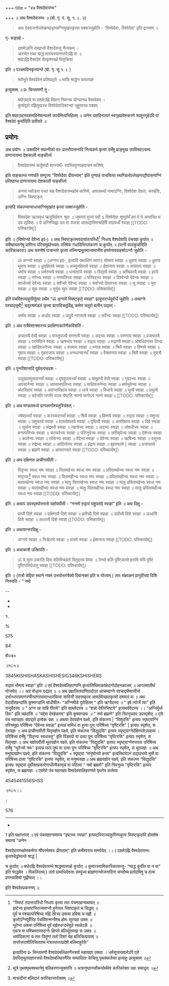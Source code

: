 +++
title = "४७ वैश्वदेवारम्भः"

+++
॥ अथ वैश्वदेवारम्भः ॥ (बो. गृ. प. सू. १. ८. २) 

> अथ देवयजनोल्लेखनप्रभृत्याग्निमुखात्कृत्वा पक्वाज्जुहोति - 'विश्वेदेवाः, विश्वेदेवा' इति द्वाभ्याम् ॥ 

गृ॰ सङ्ग्रहे -

> दशमेऽहनि सम्प्राप्तो वैश्वदेवन्तु नैत्यकम् ।  
आरभेत तथा श्राद्धं मत्स्यस्यानन्तरेऽह्नि वा ॥  
षष्ठेऽह्नि वैश्वदेवं चेत्कृष्णपक्षे पितृक्रिया

इति ॥ पञ्चमदिनकृत्यान्ते (बो. गृ. सू १. ८ ) 

> श्वोभूते वैश्वदेवेन प्रतिपद्यते ॥ मासि श्राद्धेन चापरपक्षे

इत्युक्तम् ॥ प्र॰ चिन्तामणौ तु - 

> षष्ठेऽष्टमे वा दशमेऽह्नि विप्रान् निमन्त्र्य योग्यानथ वैश्वदेवम् ।  
कुर्याद्वरो वह्निमुखञ्च विश्वेदेवादिकाभ्यां जुहुयाच्च पक्वम्

इति षष्ठाऽष्टमदशमदिनेष्वन्यतमे कार्यमित्यभिहितम् ॥ अनेन दशदिनात्परं 
स्वगृहप्रवेशकरणे श्वशुरगृहेऽपि वा वैश्वदेवं कुर्यादिति प्रतीयते ॥

## प्रयोगः

अथ प्रयोगः ॥ उक्तदिने सपत्नीको वरः प्रातरौपासनादि नित्यकर्म कृत्वा दर्भेषु प्राङ्मुख उपविश्वाऽचम्य प्राणानायम्य देशकालौ सङ्कीर्त्य 

> वैश्वदेवारम्भं कर्तुमादौ शान्त्यर्थं॰ स्वस्तिपुण्याहवाचनं करिष्ये, 

इति सङ्कल्प्य गणपतिं सम्पूज्य "विश्वेदेवाः प्रीयन्ताम्" इति पुण्याहं वाचयित्वा स्थण्डिलोल्लेखनाद्यौपासनाग्निं प्रतिष्ठाप्य प्राणानायम्य देशकालौ सङ्कीर्त्य 

> अनया नवोडया वध्वा सह वैश्वदेवारम्भहोमं करिष्ये, आवसथ्यो नामाऽग्निः, विश्वेदेवा देवता, चरुर्हविः, अग्निः स्विष्टकृत्

इत्यादि संकल्प्यान्वाधायाग्निमुखांतं कृत्वा पक्वाज्जुहोति -

> विश्वदेवा ऋतावृध ऋतुभिर्हवनः श्रुतः ॥ जुषन्तां युज्यं पयों ३ विश्वेदेवाः शृणुतेमँ हवं मे ये अन्तरिक्ष य उप द्यविष्ठ ॥ ये अग्निजिह्वा उत वा यजत्रा आसद्यास्मिन्बहिर्षि मादयध्वँ स्वाहा
[[TODO: परिष्कार्यम्]]

इति ॥ (विश्वेभ्यो देवेभ्य इदं॰) ॥ अथ स्विष्टकृतमवदायांतःपरिधौ[^१] निधाय वैश्वदेवादि पंचयज्ञं कुर्यात् ॥ सर्वेष्वायतनेषु पाणिना परिसमूह्योभयतः परिषेकं गंधादिभिरलंकरणं च कुर्यात् ॥ (पत्नी वालंकुर्यादिति कारिकाकाराः) अथ चरुशेषं पात्रान्तरे कृत्वा तस्मिन्प्रभूतमाज्यमानीय हस्तेनावग्राहशोऽग्नौ जुहोति - 

[^१]: 

    "स्विष्टं तदन्तःपरिधौ निधाय कृत्वा ततः पंचमखान्यथावत् ॥  
    इष्टेभ्य इत्यष्टभिराज्यमग्नौ हुनेत्ततः स्विष्टकृतं च सिद्धम् ॥  
    पूर्वं च पश्चात्परिषिच्य वह्निं देवेभ्य उक्त्वा हविषा च वह्नौ ॥  
    कृतोऽग्निपूर्वैरिह पंचविंशन्मन्त्रैश्च होमः सुरयज्ञ उक्तः ॥  
    भूतेभ्य उक्त्वा परिषिच्य पूर्वं वह्नेरुदग्दर्भयुते स्थळेऽन्नैः ॥  
    एकत्र वा पश्चिमतस्तदग्नेः क्षिप्तो बलिर्भूतमखः स उक्तः ॥  
    धर्मादिकानां च ततः पितॄणां ततो दिशां चेह बलिक्रियायाम् ॥  
    सप्तोत्तराशीतिसिताश्च मंत्रास्तत्तत्प्रदेशे बलिमाहुरेतैः” 
    
    इत्यादिना प्र॰ चिन्तामणौ वैश्वदेवबलिहरणैस्त्रयो महायज्ञा उक्ताः । धर्मसूत्राख्यानेऽपि एते देवपितृभूतयज्ञास्त्रयो वैश्वदेवबलिहरणैरेव सम्पादिताः केचित्तु पृथक्कर्तव्या इत्याहुः इत्युक्तम् ॥

> ॐ अग्नये स्वाहा ॥ (अग्नय इदं॰, इत्यादि यथालिंगं त्यागः) सोमाय स्वाहा ॥ धुवाय स्वाहा ॥ ध्रुवाय भूमाय स्वाहा ॥ ध्रुवक्षितये स्वाहा ॥ अच्युतक्षितये स्वाहा ॥ ईशानाय स्वाहा ॥ जयंताय स्वाहा ॥ धर्माय स्वाहा ॥ धर्मरुचये स्वाहा ॥ धन्वंतरये स्वाहा ॥ विद्यायै स्वाहा ॥ अम्बिकायै स्वाहा ॥ हरये स्वाहा ॥ गणेभ्यः स्वाहा ॥ गणपतिभ्यः स्वाहा ॥ परिषद्भ्यः स्वाहा ॥ विश्वेभ्यो देवेभ्यः स्वाहा ॥ साध्येभ्यो देवेभ्यः स्वाहा ॥ सर्वेभ्यो देवेभ्यः स्वाहा ॥ सर्वाभ्यो देवताभ्यः स्वाहा ॥ भूः स्वाहा ॥ भुवः स्वाहा ॥ सुवः स्वाहा ॥ भूर्भुवः सुवः स्वाहा
[[TODO: परिष्कार्यम्]]

इति पंचविंशत्याहुतीर्तुत्वा तथैव “ॐ अ॒ग्नये॑ स्विष्ट॒कृते॒ स्वाहा॑” इत्युत्तरार्धपूर्वार्धे जुहोति ॥ अथाग्नेः पश्चाद्भूमौ[^१_१] चतुरश्रमंडलं कृत्वा प्रागादिचतुर्दिक्षु क्रमेण चतुरो बलीन् दद्यात् -

[^१_१]:

    सूत्रे पृथक्पृथक्स्थानेषु बलिहरणान्युक्तानि ॥ अत्रानुष्ठानसौकर्यार्थमेव कारिकोक्तः पक्षः समादृतः ॥

> धर्माय स्वाहा ॥ अर्धाय स्वाहा ॥ कद्रुवे नागमात्रे स्वाहा ॥ सर्पेभ्यः स्वाहा
[[TODO: परिष्कार्यम्]]

इति ॥ अथ तत्रैवेशानमारभ्य प्रदक्षिणाकारेणैकविंशतिं - 

> अचलायै देव्यै स्वाहा ॥ वास्तुपाल्यै सगणायै स्वाहा ॥ अद्भ्यः स्वाहा ॥ वरुणाय स्वाहा ॥ प्रजापतये स्वाहा ॥ परमेष्ठिने स्वाहा ॥ ऋषभाय स्वाहा ॥ रुद्राय स्वाहा ॥ रुद्राण्यै स्वाहा॥ ओषधिवनस्प तिभ्यः स्वाहा ॥ रक्षोदेवजनेभ्यः स्वाहा ॥ कामाय स्वाहा ॥ भगाय स्वाहा ॥ श्रियै स्वाहा ॥ विष्णवे स्वाहा ॥ गृहाय स्वाहा ॥ गृहराजाय स्वाहा ॥ धनधान्याभ्याँ स्वाहा ॥ वैश्रवणाय स्वाहा ॥ श्रियै स्वाहा ॥ पुष्ट्यै स्वाहा 
[[TODO: परिष्कार्यम्]]

इति ॥ पुनरीशानादि पूर्ववत्पंचदश -

> उलूखलमुसलाभ्याँ स्वाहा ॥ दृषदुपलाभ्याँ स्वाहा ॥ समूहन्यै देव्यै स्वाहा ॥ गृह्याभ्यः स्वाहा ॥ अवसानेभ्यः स्वाहा ॥ अवसानपतिभ्यः स्वाहा ॥ सर्पदेवजनेभ्यः स्वाहा ॥ सर्वभूतेभ्यः स्वाहा ॥ अंतरिक्षाय स्वाहा ॥ अवान्तरिक्षाय स्वाहा ॥ धात्रे स्वाहा ॥ विधात्रे स्वाहा ॥ भूत्यै स्वाहा ॥ प्रभूत्यै स्वाहा ॥ यदेजति जगति यञ्च चेष्टति नाम्नो भागोऽयं नाम्ने स्वाहा॥ 
[[TODO: परिष्कार्यम्]]

इति ॥ अथ मण्डलमध्ये प्रागपवर्गाश्चतुस्त्रिंशत् -

> ज्येष्ठाभ्याँ स्वाहा ॥ करस्कराभ्याँ स्वाहा ॥ श्रियै स्वाहा ॥ विष्णवे स्वाहा ॥ रुद्राय स्वाहा ॥ पशुभ्यः स्वाहा ॥ पशुपतये स्वाहा ॥ वास्तोष्पतये स्वाहा ॥ पृथिव्यै स्वाहा ॥ अंतरिक्षाय स्वाहा ॥ दिवे स्वाहा ॥ सूर्याय स्वाहा ॥ चंद्रमसे स्वाहा ॥ नक्षत्रेभ्यः स्वाहा ॥ अद्भ्यः स्वाहा ॥ ओषधीभ्यः स्वाहा ॥ बनस्पतिभ्यः स्वाहा ॥ चराचरेभ्यः स्वाहा ॥ परिप्नुवेभ्यः स्वाहा ॥ सरीसृपेभ्यः स्वाहा ॥ देशेभ्यः स्वाहा ॥ कालेभ्यः स्वाहा ॥ लोकेभ्यः स्वाहा ॥ वेदेभ्य स्वाहा ॥ देवेभ्यः स्वाहा ॥ ऋषिभ्यः स्वाहा ॥ वसुभ्यः स्वाहा ॥ रुद्रेभ्यः स्वाहा ॥ आदित्येभ्यः स्वाहा ॥ इंद्राय स्वाहा ॥ बृहस्पतये | स्वाहा ॥ प्रजापतये स्वाहा ॥ ब्रह्मणे स्वाहा ॥ आयतनवते स्वाहा
[[TODO: परिष्कार्यम्]]

इति ॥ अथ दक्षिणतः प्राचीनावीती -

> पितृभ्यः स्वधा नमः स्वाहा ॥ पितामहेभ्यः स्वधा नमः स्वाहा ॥ प्रपितामहेभ्यः स्वधा नमः स्वाहा ॥ मातृभ्यः[^१_२] स्वधा नमः स्वाहा ॥ पितामहीभ्यः स्वधा नमः स्वाहा ॥ प्रपितामहीभ्यः स्वधा नमः स्वाहा ॥ मातामहेभ्यः स्वधा नमः स्वाहा ॥ मातुः पितामहेभ्यः स्वधा नमः स्वाहा ॥ मातुः प्रपितामहेभ्यः स्वधा नमः स्वाहा ॥ मातामहीभ्यः स्वधा नमः स्वाहा ॥ मातुः पितामहीभ्यः स्वधा नमः स्वाहा ॥ मातुः प्रपितामहीभ्यः स्वधा नमः स्वाहा
[[TODO: परिष्कार्यम्]]

[^१_२]: मात्रादीनां बलिदानं कारिकान्तरोक्तम् ॥

इति ॥ अथाप उपस्पृश्योत्तरतो यज्ञोपवीती - “ननमो॑ रु॒द्राय॑ पशु॒पत॑ये॒ स्वाहा॑” इति ॥ अथ दिक्षु - 

> प्राच्यै दिशे स्वाहा ॥ दक्षिणायै दिशे स्वाहा ॥ प्रतीच्यै दिशे स्वाहा ॥ उदीच्यै दिशे स्वाहा ॥ ऊर्ध्वायै दिशे स्वाहा ॥ अधरायै दिशे स्वाहा
[[TODO: परिष्कार्यम्]]

इति ॥ अथावान्तरदिक्षु - 

> अग्नये स्वाहा ॥ निर्ऋतये स्वाहा ॥ वायवे स्वाहा ॥ ईशानाय स्वाहा
[[TODO: परिष्कार्यम्]]

इति ॥ अथाकाशे उत्क्षिपति -

> ॐ ये भूताः प्रचरंति दिवा बलिमिच्छंतो वितुदस्य प्रेष्याः ॥ तेभ्यो बलिं पुष्टिकामो हरामि मयि पुष्टिं पुष्टिपतिर्दधातु स्वाहा
[[TODO: परिष्कार्यम्]]

इति ॥ (रात्रौ चेद्दिवा स्थाने नक्तं उभयोस्तंत्रैक्ये दिवानक्तं इति च योज्यम् ) ततः संक्षाळनं प्रागुदीच्यां दिशि निनयति - “ नमो

--

-

-

१. 

%

575

84

बो०७०

॥१८५॥

3845KISHISHASKASHISHESIG346KSHISHERS

रुद्राय भौमाय स्वाहा” इति ॥ एवं वैश्वदेवबलिहरणानि कृत्वातिथिमाकांक्षेदागोदोहनकालम् ॥ आगतमातीर्थ भोजयेत् ।। अग्रं वोधृत्य दद्यात् ॥ ॥ अथ प्रक्षालितपाणिपादोऽप आचम्याग्नेः पश्चाद्दर्भेष्वासीनो दर्भान्धारयमाणस्त्रीन्प्राणायामान्धारयित्वा सावित्री सहस्रकृत्व आवर्तयेच्छतकृत्वो दशवारं वा ॥ अथ वेदादीश्छन्दांसि कूष्माण्डानि चाधीयीत- “अग्निमीळे पुरोहितम् " इति ऋग्वेदस्य ॥ " इषे त्योर्जे त्वा" इति यजुर्वेदस्य ॥ " अग्न आ याहि वीतये" इति सामवेदस्य ॥ “शन्नो देवीरभिष्टये" इत्यथर्ववेदस्य ।। “अग्निर्मूर्धा दिवः” इति च्छंदांसि ॥ “यद्देवा देवहेडनम्" इति कूष्माण्ड्यः ॥ “ नमो ब्रह्मणे" इति त्रिरनूच्याप उपस्पृशेत् ॥ एतैः पंच महायज्ञाः संपद्यते इत्येकः पक्षः ॥ अथवा देवयज्ञेन यक्ष्ये, इति संकल्प्य | “विशुदसि" इत्यपः स्पृष्ट्वाग्निं परिसमूह्य परिषिच्य “देवेभ्यः स्वाहा” इत्यन्नं समिधं वा हुत्वा पुनः परिषिच्य “वृष्टिरसि" | इत्यपः स्पृशेत्, स देवयज्ञः ॥ अथ प्राचीनावीती पितृयज्ञेन यक्ष्ये, इति संकल्प्य “विद्युदसि" इत्यपः स्पृष्ट्वाग्नेर्दक्षिणतोऽपसव्यं । परिषिच्य दर्भेषु “पितृभ्यः स्वधास्तु" इति पिंडमपो वा दत्वा पुनः परिषिच्य “वृष्टिरसि" इत्यपः स्पृशेत्, स पितृयज्ञः ॥ अथ यज्ञोपवीती भूतयज्ञेन यक्ष्ये. इति संकल्प्य “विद्युदसि" इत्यपः स्पृष्ट्वाग्नेरुत्तरतः परिषिच्य दर्भेषु “भूतेभ्यो नमः" इत्यन्नं फलं पुष्पं वा दत्वा पुनः परिषिच्य “वृष्टिरसि" इत्यपः स्पृशेत्, स भूतयज्ञः ॥ अथ मनुष्ययज्ञेन यक्ष्ये, इति संकल्प्य “विद्युदसि" ० स्पृष्ट्वा “मनुष्येभ्यो हन्ता" इत्यतिथयेऽनं दद्यादभावे भूमौ वा परिषिच्य दत्वा “वृष्टिरसि" इत्यपः स्पृशेत्, स मनुष्ययज्ञः॥ अथ ब्रह्मयज्ञेन यक्ष्ये, इति संकल्प्य “विद्युदसि" इत्यपः स्पृष्ट्वा पूर्वोक्तप्रकारेणाधीत्यैकामृचं वा पठित्वा “ नमो ब्रह्मणे" इति त्रिरनूच्य “वृष्टिरसि" इत्यपः स्पृशेत्, स ब्रह्मयज्ञः ॥ एवमेते पंच महायज्ञा वैश्वदेववालिहरणांते पृथगेव कर्तव्या

4545441556SHSS

॥१८५।।

।

576

---

-

1 इति पक्षान्तरम् ॥ एवं पंचयज्ञान्समाप्य “इष्टभ्यः स्वाहा” इत्यष्टभिराज्याहुतीरुपहुत्य स्विष्टकृदादि होमशेष समाप्य “अनेन

वैश्वदेवारम्भहोमकर्मणा श्रीपरमेश्वरः प्रीयताम्" इति कर्मेश्वराय समर्पयेत् ।। ( दशमेऽह्नि वैश्वदेवारम्भः कृतश्चेद्धोमान्ते श्राद्धं |

च कुर्यात् ॥ षष्ठेऽह्नि वैश्वदेवारम्भे श्राद्धमपरपक्षे कुर्यात् ॥ कुमारस्वामिकारिकायान्तु- “श्राद्ध कुर्वीत वा न वा" इति श्राद्धमेव । विकल्पितम् ) ततो प्रामाधिदेवताः सम्पूज्य ब्राह्मणान्भोजनादिना सन्तोष्य प्रतोदमिषु च दत्वा प्रणम्याशिषो गृह्णीयात् ।।

इति वैश्वदेवप्रकरणम् ॥
